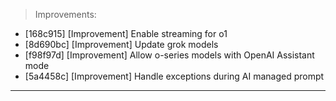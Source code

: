 > Improvements:
- [168c915] [Improvement] Enable streaming for o1
- [8d690bc] [Improvement] Update grok models
- [f98f97d] [Improvement] Allow o-series models with OpenAI Assistant mode
- [5a4458c] [Improvement] Handle exceptions during AI managed prompt


---

